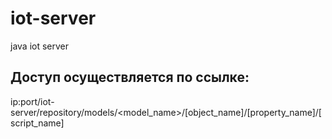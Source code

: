 # iot-server
java iot server

## Доступ осуществляется по ссылке: 
ip:port/iot-server/repository/models/\<model_name\>/[object_name]/[property_name]/[script_name]
